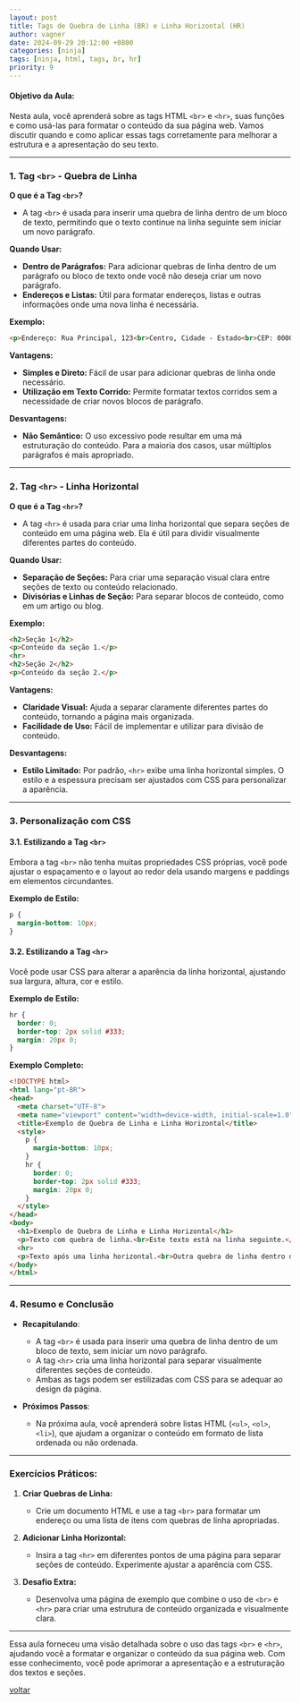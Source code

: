 ```yaml
---
layout: post
title: Tags de Quebra de Linha (BR) e Linha Horizontal (HR)
author: vagner
date: 2024-09-29 20:12:00 +0800
categories: [ninja]
tags: [ninja, html, tags, br, hr]
priority: 9
---
```


#### **Objetivo da Aula:**
Nesta aula, você aprenderá sobre as tags HTML `<br>` e `<hr>`, suas funções e como usá-las para formatar o conteúdo da sua página web. Vamos discutir quando e como aplicar essas tags corretamente para melhorar a estrutura e a apresentação do seu texto.

---

### **1. Tag `<br>` - Quebra de Linha**

**O que é a Tag `<br>`?**
- A tag `<br>` é usada para inserir uma quebra de linha dentro de um bloco de texto, permitindo que o texto continue na linha seguinte sem iniciar um novo parágrafo.

**Quando Usar:**
- **Dentro de Parágrafos:** Para adicionar quebras de linha dentro de um parágrafo ou bloco de texto onde você não deseja criar um novo parágrafo.
- **Endereços e Listas:** Útil para formatar endereços, listas e outras informações onde uma nova linha é necessária.

**Exemplo:**
```html
<p>Endereço: Rua Principal, 123<br>Centro, Cidade - Estado<br>CEP: 00000-000</p>
```

**Vantagens:**
- **Simples e Direto:** Fácil de usar para adicionar quebras de linha onde necessário.
- **Utilização em Texto Corrido:** Permite formatar textos corridos sem a necessidade de criar novos blocos de parágrafo.

**Desvantagens:**
- **Não Semântico:** O uso excessivo pode resultar em uma má estruturação do conteúdo. Para a maioria dos casos, usar múltiplos parágrafos é mais apropriado.

---

### **2. Tag `<hr>` - Linha Horizontal**

**O que é a Tag `<hr>`?**
- A tag `<hr>` é usada para criar uma linha horizontal que separa seções de conteúdo em uma página web. Ela é útil para dividir visualmente diferentes partes do conteúdo.

**Quando Usar:**
- **Separação de Seções:** Para criar uma separação visual clara entre seções de texto ou conteúdo relacionado.
- **Divisórias e Linhas de Seção:** Para separar blocos de conteúdo, como em um artigo ou blog.

**Exemplo:**
```html
<h2>Seção 1</h2>
<p>Conteúdo da seção 1.</p>
<hr>
<h2>Seção 2</h2>
<p>Conteúdo da seção 2.</p>
```

**Vantagens:**
- **Claridade Visual:** Ajuda a separar claramente diferentes partes do conteúdo, tornando a página mais organizada.
- **Facilidade de Uso:** Fácil de implementar e utilizar para divisão de conteúdo.

**Desvantagens:**
- **Estilo Limitado:** Por padrão, `<hr>` exibe uma linha horizontal simples. O estilo e a espessura precisam ser ajustados com CSS para personalizar a aparência.

---

### **3. Personalização com CSS**

#### **3.1. Estilizando a Tag `<br>`**

Embora a tag `<br>` não tenha muitas propriedades CSS próprias, você pode ajustar o espaçamento e o layout ao redor dela usando margens e paddings em elementos circundantes.

**Exemplo de Estilo:**
```css
p {
  margin-bottom: 10px;
}
```

#### **3.2. Estilizando a Tag `<hr>`**

Você pode usar CSS para alterar a aparência da linha horizontal, ajustando sua largura, altura, cor e estilo.

**Exemplo de Estilo:**
```css
hr {
  border: 0;
  border-top: 2px solid #333;
  margin: 20px 0;
}
```

**Exemplo Completo:**
```html
<!DOCTYPE html>
<html lang="pt-BR">
<head>
  <meta charset="UTF-8">
  <meta name="viewport" content="width=device-width, initial-scale=1.0">
  <title>Exemplo de Quebra de Linha e Linha Horizontal</title>
  <style>
    p {
      margin-bottom: 10px;
    }
    hr {
      border: 0;
      border-top: 2px solid #333;
      margin: 20px 0;
    }
  </style>
</head>
<body>
  <h1>Exemplo de Quebra de Linha e Linha Horizontal</h1>
  <p>Texto com quebra de linha.<br>Este texto está na linha seguinte.</p>
  <hr>
  <p>Texto após uma linha horizontal.<br>Outra quebra de linha dentro do mesmo parágrafo.</p>
</body>
</html>
```

---

### **4. Resumo e Conclusão**

- **Recapitulando**:
  - A tag `<br>` é usada para inserir uma quebra de linha dentro de um bloco de texto, sem iniciar um novo parágrafo.
  - A tag `<hr>` cria uma linha horizontal para separar visualmente diferentes seções de conteúdo.
  - Ambas as tags podem ser estilizadas com CSS para se adequar ao design da página.

- **Próximos Passos**:
  - Na próxima aula, você aprenderá sobre listas HTML (`<ul>`, `<ol>`, `<li>`), que ajudam a organizar o conteúdo em formato de lista ordenada ou não ordenada.

---

### **Exercícios Práticos:**

1. **Criar Quebras de Linha:**
   - Crie um documento HTML e use a tag `<br>` para formatar um endereço ou uma lista de itens com quebras de linha apropriadas.

2. **Adicionar Linha Horizontal:**
   - Insira a tag `<hr>` em diferentes pontos de uma página para separar seções de conteúdo. Experimente ajustar a aparência com CSS.

3. **Desafio Extra:**
   - Desenvolva uma página de exemplo que combine o uso de `<br>` e `<hr>` para criar uma estrutura de conteúdo organizada e visualmente clara.

---

Essa aula forneceu uma visão detalhada sobre o uso das tags `<br>` e `<hr>`, ajudando você a formatar e organizar o conteúdo da sua página web. Com esse conhecimento, você pode aprimorar a apresentação e a estruturação dos textos e seções.


[voltar](/frontend-classes/curso/ninja/)